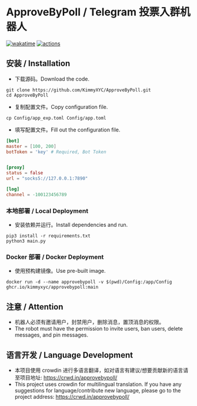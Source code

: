 # ApproveByPoll / Telegram 投票入群机器人
[![wakatime](https://wakatime.com/badge/user/f5b3fb10-0bfa-4783-9750-a21ca2b68285/project/f4986200-f605-49a5-8163-e53dddb58e7b.svg)](https://wakatime.com/badge/user/f5b3fb10-0bfa-4783-9750-a21ca2b68285/project/f4986200-f605-49a5-8163-e53dddb58e7b)
[![actions](https://github.com/KimmyXYC/ApproveByPoll/actions/workflows/docker-ci.yaml/badge.svg)](https://github.com/KimmyXYC/ApproveByPoll/actions/workflows/docker-ci.yaml)
## 安装 / Installation

- 下载源码。Download the code.
```shell
git clone https://github.com/KimmyXYC/ApproveByPoll.git
cd ApproveByPoll
```

- 复制配置文件。Copy configuration file.
```shell
cp Config/app_exp.toml Config/app.toml
```

- 填写配置文件。Fill out the configuration file.
```toml
[bot]
master = [100, 200]
botToken = 'key' # Required, Bot Token


[proxy]
status = false
url = "socks5://127.0.0.1:7890"

[log]
channel = -100123456789
```

### 本地部署 / Local Deployment
- 安装依赖并运行。Install dependencies and run.
```shell
pip3 install -r requirements.txt
python3 main.py
```

### Docker 部署 / Docker Deployment
- 使用预构建镜像。Use pre-built image.
```shell
docker run -d --name approvebypoll -v $(pwd)/Config:/app/Config ghcr.io/kimmyxyc/approvebypoll:main
```

## 注意 / Attention
- 机器人必须有邀请用户，封禁用户，删除消息，置顶消息的权限。
- The robot must have the permission to invite users, ban users, delete messages, and pin messages.

## 语言开发 / Language Development
- 本项目使用 crowdin 进行多语言翻译，如对语言有建议/想要贡献新的语言请至项目地址: https://crwd.in/approvebypoll/  
- This project uses crowdin for multilingual translation. If you have any suggestions for language/contribute new language, please go to the project address: https://crwd.in/approvebypoll/
